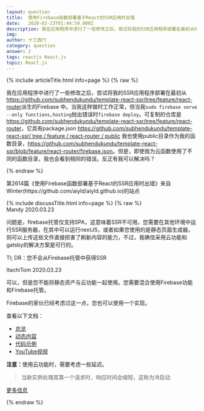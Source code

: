 ```yaml
---
layout: question
title:  使用Firebase函数部署基于React的SSR应用时出错
date:   2020-03-23T01:44:59.000Z
description: 我在应用程序中进行了一些修改之后，尝试将我的SSR应用程序部署在最初从https //github.com/subhendukundu/template-...
img: 
author: 十三西门
category: question
answer: 2
tags: reactjs React.js
topic: React.js
---
```

<div class="article-root">
  <div class="article">
    {% include articleTitle.html info=page %}
    {% raw %}
    <div class="article-content"><p><font style="vertical-align: inherit;"><font style="vertical-align: inherit;">我在应用程序中</font><font style="vertical-align: inherit;">进行了一些修改之后，</font><font style="vertical-align: inherit;">尝试将我的SSR应用程序部署在最初从</font></font><a href="https://github.com/subhendukundu/template-react-ssr/tree/feature/react-router" rel="nofollow noreferrer"><font style="vertical-align: inherit;"><font style="vertical-align: inherit;">https://github.com/subhendukundu/template-react-ssr/tree/feature/react-router</font></font></a><font style="vertical-align: inherit;"><font style="vertical-align: inherit;">派生的Firebase </font><font style="vertical-align: inherit;">中。</font><font style="vertical-align: inherit;">当我这样做时工作正常，但当我</font></font><code>sudo firebase serve --only functions,hosting</code><font style="vertical-align: inherit;"><font style="vertical-align: inherit;">抛出错误时</font></font><code>firebase deploy</code><font style="vertical-align: inherit;"><font style="vertical-align: inherit;">。</font><font style="vertical-align: inherit;">可复制的仓库是</font></font><a href="https://github.com/subhendukundu/template-react-ssr/tree/feature/react-router" rel="nofollow noreferrer"><font style="vertical-align: inherit;"><font style="vertical-align: inherit;">https://github.com/subhendukundu/template-react-ssr/tree/feature/react-router</font></font></a><font style="vertical-align: inherit;"><font style="vertical-align: inherit;">，它具有package.json </font></font><a href="https://github.com/subhendukundu/template-react-ssr/tree/feature/react-router/public" rel="nofollow noreferrer"><font style="vertical-align: inherit;"><font style="vertical-align: inherit;">https://github.com/subhendukundu/template-react-ssr/ tree / feature / react-router / public</font></font></a><font style="vertical-align: inherit;"><font style="vertical-align: inherit;"> 
我也使用public目录作为我的函数目录，</font></font><a href="https://github.com/subhendukundu/template-react-ssr/blob/feature/react-router/firebase.json" rel="nofollow noreferrer"><font style="vertical-align: inherit;"><font style="vertical-align: inherit;">https://github.com/subhendukundu/template-react-ssr/blob/feature/react-router/firebase.json</font></font></a><font style="vertical-align: inherit;"><font style="vertical-align: inherit;">。</font><font style="vertical-align: inherit;">但是，即使我为云函数使用了不同的函数目录，我也会看到相同的错误。</font><font style="vertical-align: inherit;">反正有我可以解决吗？</font></font></p></div>
    {% endraw %}
  </div>
  <p class="winter_mark">第2614篇《使用Firebase函数部署基于React的SSR应用时出错》来自Winter(https://github.com/aiyld/aiyld.github.io)的站点</p>
  <div class="discuss-wrapper">
    {% include discussTitle.html info=page %}
    {% raw %}
    <div class="discuss-list">
    <div class="discuss-item">
        <div class="discuss-parent">
          <div class="discuss-meta">
            <span class="discuss-user">Mandy</span>
            <span class="discuss-time">2020.03.23</span>
          </div>
          <div class="discuss-comment"><p><font style="vertical-align: inherit;"><font style="vertical-align: inherit;">问题是，firebase托管仅支持SPA，这意味着SSR不可用，您需要在其他环境中运行SSR服务器，在其中可以运行nextJS，或者如果您使用的是静态页面生成器，则可以上传这些文件直接损害了刷新内容的能力，不过，我确信采用云功能和gatsby的解决方案是可行的。</font></font></p>

<p><font style="vertical-align: inherit;"><font style="vertical-align: inherit;">Tl; DR：您不会从Firebase托管中获得SSR</font></font></p></div>
        </div></div><div class="discuss-item">
        <div class="discuss-parent">
          <div class="discuss-meta">
            <span class="discuss-user">ItachiTom</span>
            <span class="discuss-time">2020.03.23</span>
          </div>
          <div class="discuss-comment"><p><font style="vertical-align: inherit;"><font style="vertical-align: inherit;">可以，但是您不能将静态资产与云功能一起使用。</font><font style="vertical-align: inherit;">您需要混合使用Firebase功能和Firebase托管。</font></font></p>

<p><font style="vertical-align: inherit;"><font style="vertical-align: inherit;">Firebase的家伙已经考虑过这一点，您也可以使用一个实现。  </font></font></p>

<p><font style="vertical-align: inherit;"><font style="vertical-align: inherit;">查看以下文档： </font></font></p>

<ul>
<li><a href="https://firebase.google.com/docs/hosting/serverless-overview" rel="nofollow noreferrer"><font style="vertical-align: inherit;"><font style="vertical-align: inherit;">总览</font></font></a></li>
<li><a href="https://firebase.google.com/docs/hosting/functions" rel="nofollow noreferrer"><font style="vertical-align: inherit;"><font style="vertical-align: inherit;">动态内容</font></font></a></li>
<li><a href="https://github.com/firebase/functions-samples/tree/Node-8/isomorphic-react-app" rel="nofollow noreferrer"><font style="vertical-align: inherit;"><font style="vertical-align: inherit;">代码示例</font></font></a></li>
<li><a href="https://www.youtube.com/watch?v=82tZAPMHfT4" rel="nofollow noreferrer"><font style="vertical-align: inherit;"><font style="vertical-align: inherit;">YouTube视频</font></font></a></li>
</ul>

<p><strong><font style="vertical-align: inherit;"><font style="vertical-align: inherit;">注意：</font></font></strong><font style="vertical-align: inherit;"><font style="vertical-align: inherit;">使用云功能时，需要考虑一些延迟。</font></font></p>

<blockquote>
  <p><font style="vertical-align: inherit;"><font style="vertical-align: inherit;">当新实例处理其第一个请求时，响应时间会缩短，这称为冷启动</font></font></p>
</blockquote>

<p><a href="https://mikhail.io/serverless/coldstarts/gcp/" rel="nofollow noreferrer"><font style="vertical-align: inherit;"><font style="vertical-align: inherit;">更多信息</font></font></a></p></div>
        </div></div>
    </div>
    {% endraw %}
  </div>
<div>
